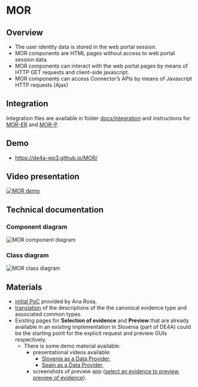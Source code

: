 # MOR

## Overview

- The user identity data is stored in the web portal session.
- MOR components are HTML pages without access to web portal session data.
- MOR components can interact with the web portal pages by means of HTTP GET requests and client-side javascript.
- MOR components can access Connector’s APIs by means of Javascript HTTP requests (Ajax)

## Integration

Integration files are available in folder [docs/integration](docs/integration) and instructions for [MOR-ER](https://de4a-wp3.github.io/MOR/integration/mor-er.html) and [MOR-P](https://de4a-wp3.github.io/MOR/integration/mor-p.html).

## Demo

- https://de4a-wp3.github.io/MOR/

## Video presentation

[![MOR demo](https://img.youtube.com/vi/gAwOs-M0_D0/0.jpg)](https://www.youtube.com/watch?v=gAwOs-M0_D0)

## Technical documentation

### Component diagram

![MOR component diagram](https://teaching.lavbic.net/plantuml/png/dLRTQzim47_NNo6MXptbiQMCKDg550hjOf8E1lCegdrEHHN9a-MqeVH_tqd-acCbDNj9xDFTxtxtALyLXcbJRWMzNwveehQvaY0DJJdRQBObf7ZXCcVuI9zOyhBHgfHfeeJIr6Wc2pn2TKyhXOoLmZp0cxaMV2Et5Yt17z2UrhNMwdNkO9u4udf77OTtGWTENv-vWQ5yDYlAfs9V6DXUNj89N6HdMHfIswgK2LHfSPHEGLVOaxERxnUBEVa8iPdDC2BGqbc_7rYcJBze23Yaaoo3SpZlONARZ8mb48pm1Fc6GOTWWwqzX6FfIOyWDEnzZb8PE5q0pnbsoXv5cPB64tmG8Y0pr2Yg-URPzfI6n70b2UbIyCNstU8j5ppXXchuMq9XOeayIaCT5q3LuWjbXMtHnyNgyPQ60_aSLPNcEEno76mi8mqx3gyroLW6uABH96imUfnQD8hP6WGc5z9O2YOt9Tk00sZ4TxKGaOu0H5hjU87LAMWEEfO9rjpeFMKICHCcbUG94x54kYb8j33xlFBXMNxEyy5k3S4SqmGR1aVBWNJoUIKzO4gwlH0ihb_9EUtl0zl7dlaD5q3BN2YMEYlx_jEzebshXpvxLlCg7x4iN4gLThQrT5tBJW4q9JX0QCHZ87xTtz6yQXXdY-zr_onMf-pQ2c6sZEQmiuN4mjAA2Hxq2xbknBJTc3ZE1nM8F29LdtwIzv49Y4v7qZbjHgVRwjRXVxaS-XoPzw7XHpzJYtfSOjccta4qybKZfVuDuoCqaw6qZKBlU0AzYL5wNKdxsVSXRg_ld0d-zzsGmNwOJY-7oAJTlDFVa_gw-8EApRoHGHDRc4Di4kel7n1jkbr2_BNITujXa7RKWuoMf5tg_VD1sicm44D4kyv9yn0wdfDc0aAdIpAibP_dTkUHuHQSdafp5CvpeBs3UiUzsOZ8L_SHuEvmbGqpzut-KEx2iXThHiqpzhYx7zl6gn6gsnzLi6uZZCWLo1I_IFy1 "MOR component diagram")

### Class diagram

![MOR class diagram](https://teaching.lavbic.net/plantuml/png/nLXVRzis47_tfn2o5xUD2sp0W28BchfoYdbDvY3kiWB34D0Iex2XI8sad1Z3llkE_oHIbYrdMx4dctV7u_7kTxmxlPCA2LMNDBbSN2SPHL8cEK65GELe91y8gn3yTOm_HqcoGjb38NZDyfHJBfB7UwAmfdEHOs5fttp_uVsRynIeI0Z-Q8ah2Zj7VmLAMrMPaL02CGaipDJedkGuoOZ8A1wDKdFwqGLYHOqAd4XCSQQuE4gGJ3nrwOWfBolEG4ToUfhv_s_V6kDVsPquzvjE4ga4OONccUCfKa3yvFykiLYJJDzlGjqMUPBCa48N7C5zlHuP24wqiW8hp_iPbNYSyRmvx4LuQY0eny3nYzz-xt0_K5Iae6MtAjaATuNMdEJWU-_959okn2Psf2CUvCVCogR1APgSupjKKzNdtPn8jA8uJtjtJgn24ditzSJMkqDHyivtnmpwtiaDExUH9JPERgCD4v5kENEtxEfPSKunOYvAJhWtI707LYnOTWy-X9FSxqco96L5SMgNsn7LsNl-L56I4PK8_4UDfJ9H1SRj-VLjsXV5FU7QboXElO_F9kHbY756CaJFrv31BCEVDfKslvNWjQfgzTDoAWJQpFCG17aR-HrgPWCI0HBoRHWDO2lOCaSq58PbhzWIyiGuPzObzOf_BYEji3mOsDkE3Mw5sCR6HQ_NY6fNDDHAy3MHXBDMiAue6D2kVR13LuOXAtck7Q25hhosPdCVKz-n4T2merZVgyq2cwTG26frfMi1i8LSV1p7gG9t1fKPnlclHDrxU5zR-7LaxmWZia_6PPNEktbqtYT-9V2QuCTG2j8y0fH9zJwesSIlh0RF62l-W9b-TBRJkgjQIttW8h0XUcn2qPGp1MbxeBG4kU3-UwplsVYBWSRmFiY8-TMuDzlRd3vEUkh4Ym2lniW6DVtgMcNodZzUQhGrWG-ysrKcuzX7y1mwY0GePtMvmY8EOt38NatsgjPdKFygYZO7sj0wIV6YeFWwJEqXyrMio1iEfIEds0Luo0CwKumDdReqPoJCAaDB3wfLHdXw1ubt0mYEzBHbJ3yS2JMlOpAVNfWA1hzGlAHz2btf-jzBHScpXxg2BBZ64eggR9_XfWK1vZzAaEEaGWhSn3fWQBtq-V8YSI-1yH2itRAlokl6DNmkdaewj-4DoZsarWpBJ91A6TW7BojqvE3y4tEA-Qk9N-J2rF46fvummmeHAWFaUqvJrVBjTg1n7dv26ZkjDsLsZqkqO7GJ6NL06sYmMHmCpaRZZ6Tr2VuBOGxll5AGlCII_Tqc4EOffH_FDtBAyXj4uGaQyzKNdpbMhWrSOshYu6p2rxt05jfVIMWg_4qH1K6zDXMo5dfSiZWDN649lleI6Z5JHmg3sp3R49T4IWYIvm0iVZGl24XVxc9fdzGIpzh6KbE8v5grZIzKCkDIdUMn3cay3MpN3jvo5d1jn1nTQuu8mOa1FO_jkFNkyckT6kRKMzKn8oIuOchehiV2NRFhAjTkz_eislmvTjLnoiGr9G5v7APgN792gQZuWxUxsnOh3HyzXvm20Dyw3O751soGkpSS9w6pzEulK5nDUQvfVeb5WS_wAhIRPKrXDit_gTLdpaDvRfac91s1JlNL2CtXtGL_Z6DJmFhZv05lt3_8LYmgxc2DIddchMthAoWScnrm5Y-BWKs1fmBZGSTI2OpAnJPW6-MkhZvB-Gys-RNgDs_-lIR2f49CFKDHz74XthVMhrsxr74xwy6km3hH-z3TWpg1tJUCFPdmNl17QR-yRBN1ZfS2Ccg1EoBni1pMJpqZN_MFo6QwSR8DPlRCpHMNQfhfyD-4_Z4lMyooFWvgoPwHUp8meKtsrU-CipiYoYKyh4k5LBrx3koTrBvIftNGw7p8nnxR8AVTImxsr_zLMpmunRePqLc8ymxxcHFdLviYYVJ2qpLqS3elUyVPVjFVRynaqhUX-Gvn-AXiX_djyVovuuQVLtJkDn_2ZbuU0NIIes-FTdyxxaZNrSJysVM9j5Svp2qZ_x9uydUlNxySElOgLjCszwEjHb7p9zQqtJhtxV9s3mg1KQFHEyYkkgH_0m00 "MOR class diagram")

## Materials

- [initial PoC](material/PoC/initial) provided by Ana Rosa,
- [translation](material/translation) of the descriptions of the the canonical evidence type and associated common types.
- Existing pages for **Selection of evidence** and **Preview** that are already available in an existing implementation in Slovenia (part of DE4A) could be the starting point for the explicit request and preview GUIs respectively.
  - There is some demo material available:
    - presentational videos available:
      - [Slovenia as a Data Provider](./material/SI-preview-app/final_es-de_si-do_compressed.mp4),
      - [Spain as a Data Provider](./material/SI-preview-app/SI-DE_ES-DO-2021-11-05.mp4),
    - screenshots of preview app ([select an evidence to preview](./material/SI-preview-app/si-previewapp-1.png), [preview of evidence](./material/SI-preview-app/si-previewapp-2.png)).
